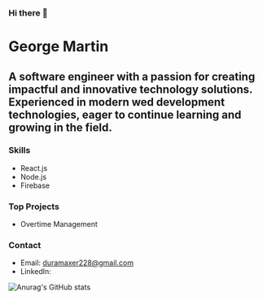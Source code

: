### Hi there 👋

<!--
**gmartin1603/gmartin1603** is a ✨ _special_ ✨ repository because its `README.md` (this file) appears on your GitHub profile.

Here are some ideas to get you started:

- 🔭 I’m currently working on ...
- 🌱 I’m currently learning ...
- 👯 I’m looking to collaborate on ...
- 🤔 I’m looking for help with ...
- 💬 Ask me about ...
- 📫 How to reach me: ...
- 😄 Pronouns: ...
- ⚡ Fun fact: ...
-->
# George Martin

## A software engineer with a passion for creating impactful and innovative technology solutions. Experienced in modern wed development technologies, eager to continue learning and growing in the field.

### Skills
- React.js
- Node.js
- Firebase

### Top Projects
- Overtime Management

### Contact
- Email: duramaxer228@gmail.com
- LinkedIn: 

![Anurag's GitHub stats](https://github-readme-stats.vercel.app/api?username=gmartin1603&theme=dark&show_icons=true)
